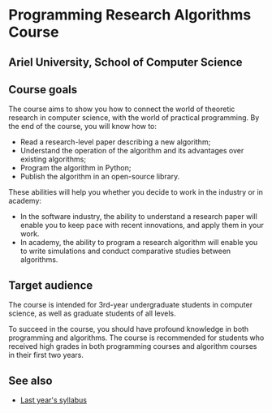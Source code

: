 # Programming Research Algorithms Course
## Ariel University, School of Computer Science

## Course goals 

The course aims to show you how to connect the world of theoretic research in computer science, with the world of practical programming. By the end of the course, you will know how to:

* Read a research-level paper describing a new algorithm;
* Understand the operation of the algorithm and its advantages over existing algorithms;
* Program the algorithm in Python;
* Publish the algorithm in an open-source library.

These abilities will help you whether you decide to work in the industry or in academy:

* In the software industry, the ability to understand a research paper will enable you to keep pace with recent innovations, and apply them in your work.
* In academy, the ability to program a research algorithm will enable you to write simulations and conduct comparative studies between algorithms.

## Target audience

The course is intended for 3rd-year undergraduate students in computer science, as well as graduate students of all levels.

To succeed in the course, you should have profound knowledge in both programming and algorithms. The course is recommended for students who received high grades in both programming courses and algorithm courses in their first two years.


## See also

* [Last year's syllabus](syllabus.5783.en.pdf)

